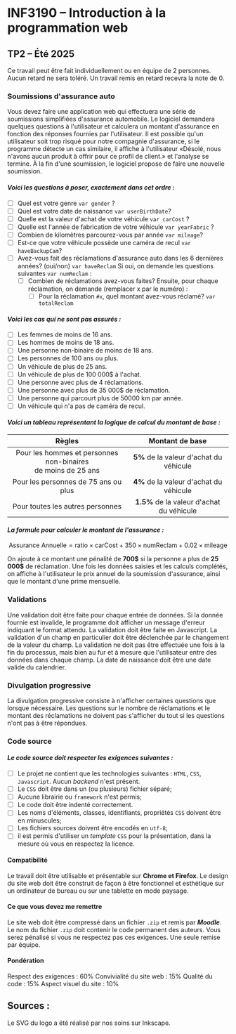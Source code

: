 # INF3190 – Introduction à la programmation web
## TP2 – Été 2025

Ce travail peut être fait individuellement ou en équipe de 2 personnes. Aucun retard ne sera toléré.
Un travail remis en retard recevra la note de 0.

### Soumissions d'assurance auto
Vous devez faire une application web qui effectuera une série de soumissions simplifiées d'assurance automobile. Le logiciel demandera quelques questions à l'utilisateur et calculera un montant d'assurance en fonction des réponses fournies par l'utilisateur. Il est possible qu'un utilisateur soit trop risqué pour notre compagnie d'assurance, si le programme détecte un cas similaire, il affiche à l'utilisateur «Désolé, nous n'avons aucun produit à offrir pour ce profil de client.» et l'analyse se termine. À la fin d'une soumission, le logiciel propose de faire une nouvelle soumission.

#### _Voici les questions à poser, exactement dans cet ordre :_

- [ ] Quel est votre genre `var gender` ?
- [ ] Quel est votre date de naissance `var userBirthDate`?
- [ ] Quelle est la valeur d'achat de votre véhicule `var carCost` ?
- [ ] Quelle est l'année de fabrication de votre véhicule `var yearFabric` ?
- [ ] Combien de kilomètres parcourez-vous par année `var mileage`?
- [ ] Est-ce que votre véhicule possède une caméra de recul `var haveBackupCam`?
- [ ] Avez-vous fait des réclamations d'assurance auto dans les 6 dernières années? (oui/non) `var haveReclam`
 Si oui, on demande les questions suivantes `var numReclam` :
   - [ ] Combien de réclamations avez-vous faites?
   Ensuite, pour chaque réclamation, on demande (remplacer x par le numéro) :
      - [ ] Pour la réclamation `#x`, quel montant avez-vous réclamé? `var totalReclam`

#### _Voici les cas qui ne sont pas assurés :_

- [ ]  Les femmes de moins de 16 ans.
- [ ]  Les hommes de moins de 18 ans.
- [ ]  Une personne non-binaire de moins de 18 ans.
- [ ]  Les personnes de 100 ans ou plus.
- [ ]  Un véhicule de plus de 25 ans.
- [ ]  Un véhicule de plus de 100 000$ à l'achat.
- [ ]  Une personne avec plus de 4 réclamations.
- [ ]  Une personne avec plus de 35 000$ de réclamation.
- [ ]  Une personne qui parcourt plus de 50000 km par année.
- [ ]  Un véhicule qui n'a pas de caméra de recul.

#### _Voici un tableau représentant la logique de calcul du montant de base :_

| Règles | Montant de base|
|:------:|:--------------:|
|Pour les hommes et personnes non-binaires <br> de moins de 25 ans|**5%** de la valeur d'achat du véhicule|
| Pour les personnes de 75 ans ou plus | **4%** de la valeur d'achat du véhicule |
| Pour toutes les autres personnes | **1.5%** de la valeur d'achat du véhicule |

#### _La formule pour calculer le montant de l'assurance :_

$$\text{Assurance Annuelle} = \text{ratio} \times \text{carCost} + 350 \times \text{numReclam} + 0.02 \times \text{mileage}$$

On ajoute à ce montant une pénalité de **700\$** si la personne a plus de **25 000\$** de réclamation.
Une fois les données saisies et les calculs complétés, on affiche à l'utilisateur le prix annuel de la soumission d'assurance, ainsi que le montant d'une prime mensuelle.
### Validations
Une validation doit être faite pour chaque entrée de données. Si la donnée fournie est invalide, le programme doit afficher un message d'erreur indiquant le format attendu. La validation doit être faite en Javascript. La validation d'un champ en particulier doit être déclenchée par le changement de la valeur du champ.
La validation ne doit pas être effectuée une fois à la fin du processus, mais bien au fur et à mesure que l'utilisateur entre des données dans chaque champ.
La date de naissance doit être une date valide du calendrier.
### Divulgation progressive
La divulgation progressive consiste à n'afficher certaines questions que lorsque nécessaire. Les questions sur le nombre de réclamations et le montant des réclamations ne doivent pas s'afficher du tout si les questions n'ont pas à être répondues.
### Code source
#### _Le code source doit respecter les exigences suivantes :_
- [ ] Le projet ne contient que les technologies suivantes : `HTML`, `CSS`, `Javascript`. Aucun *backend* n'est présent.
- [ ]  Le `CSS` doit être dans un (ou plusieurs) fichier séparé;
- [ ]  Aucune librairie ou `framework` n'est permis;
- [ ]  Le code doit être indenté correctement.
- [ ] Les noms d'éléments, classes, identifiants, propriétés `CSS` doivent être en minuscules;
- [ ] Les fichiers sources doivent être encodés en `utf-8`;
- [ ]  il est permis d'utiliser un *template* `CSS` pour la présentation, dans la mesure où vous en respectez la licence.
#### Compatibilité
Le travail doit être utilisable et présentable sur **Chrome et Firefox**. Le design du site web doit être construit de façon à être fonctionnel et esthétique sur un ordinateur de bureau ou sur une tablette en mode paysage.
#### Ce que vous devez me remettre
Le site web doit être compressé dans un fichier `.zip` et remis par ***Moodle***. Le nom du fichier `.zip` doit contenir le code permanent des auteurs.
Vous serez pénalisé si vous ne respectez pas ces exigences.
Une seule remise par équipe.
#### Pondération
Respect des exigences : 60%
Convivialité du site web : 15%
Qualité du code : 15%
Aspect visuel du site : 10%


## Sources :
Le SVG du logo a été réalisé par nos soins sur Inkscape.
